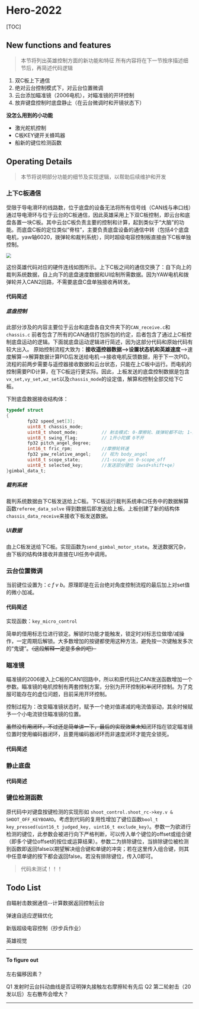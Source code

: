 # Hero-2022

[TOC]

## New functions and features

> 本节将列出英雄控制方面的新功能和特征
> 所有内容将在下一节按序描述细节后，再简述代码逻辑
1. 双C板上下通信
2. 绝对云台控制模式下，对云台位置微调
3. 云台添加瞄准镜（2006电机），对瞄准镜的开环控制
4. 放弃键盘控制时底盘静止（在云台微调时和开镜状态下）

**没怎么用到的小功能**

- 激光舵机控制
- C板KEY键开关蜂鸣器
- 船新的键位检测函数

## Operating Details

> 本节将说明部分功能的细节及实现逻辑，以帮助后续维护和开发

### 上下C板通信
受限于导电滑环的线路数，位于底盘的设备无法将所有信号线（CAN线与串口线）通过导电滑环与位于云台的C板通信，因此英雄采用上下双C板控制，即云台和底盘各置一块C板。其中云台C板负责主要的控制和计算，起到类似于“大脑”的功能。而底盘C板的定位类似“脊柱”，主要负责底盘设备的通信中转（包括4个底盘电机，yaw轴6020，拨弹轮和裁判系统），同时超级电容控制板直接由下C板单独控制。

<img src="https://s2.loli.net/2022/08/15/wHbGNtfKV3JIS8Q.png" style="zoom:80%;" />



这份英雄代码对应的硬件连线如图所示。上下C板之间的通信交换了：自下向上的裁判系统数据，自上向下的底盘速度数据和UI绘制所需数据。因为YAW电机和拨弹轮并入CAN2回路，不需要底盘C盘单独接收再转发。

#### 代码简述

##### 底盘控制

此部分涉及的内容主要位于云台和底盘各自文件夹下的`CAN_receive.c`和`chassis.c` 前者包含了所有的CAN通信打包拆包的约定，后者包含了通过上C板控制底盘运动的逻辑。下面就底盘运动逻辑进行简述，因为这部分代码和原始代码有较大出入。
原始控制流程大致为：**接收遥控器数据-->设置状态机和英雄速度**-->速度解算-->解算数据计算PID后发送给电机-->接收电机反馈数据，用于下一次PID。
流程的前两步需要与遥控器接收数据和云台状态，只能在上C板中运行。而电机的控制需要PID计算，在下C板运行更实际。因此，上板发送的底盘控制数据是包含`vx_set,vy_set,wz_set`以及`chassis_mode`的设定值，解算和控制全部交给下C板。

下附底盘数据接收结构体：

~~~ c
typedef struct
{		
		fp32 speed_set[3];
		uint8_t chassis_mode;
		uint8_t shoot_mode;  		// 射击模式: 0-摩擦轮、拨弹轮都不动; 1-摩擦轮动拨弹轮不动; 2-都动
		uint8_t swing_flag;  		// 1开小陀螺 0不开
		fp32 pitch_angel_degree;
		int16_t fric_rpm;			//摩擦轮转速
		fp32 yaw_relative_angel;  	// 视为 body_angel
		uint8_t scope_state;		//1-scope_on 0-scope_off
		uint8_t selected_key;		//发送部分键位（awsd+shift+qe）
}gimbal_data_t;
~~~

##### 裁判系统

裁判系统数据由下C板发送给上C板。下C板运行裁判系统串口任务中的数据解算函数`referee_data_solve` 得到数据后即发送给上板。上板创建了新的结构体`chassis_data_receive`来接收下板发送数据。

##### UI数据

由上C板发送给下C板。实现函数为`send_gimbal_motor_state`。发送数据冗杂，由下板的结构体接收并直接在UI任务中调用。



### 云台位置微调

当前键位设置为：*c f v b*。原理即是在云台绝对角度控制流程的最后加上对set值的微小加减。

#### 代码简述

实现函数：`key_micro_control`

简单的借用标志位进行锁定。解锁时功能才能触发，锁定时对标志位做增/减操作，一定周期后解锁。大多数增加的按键都使用这种方法，避免按一次键触发多次的“鬼键”。~~（这段解释一定是多余的吧）~~

### 瞄准镜

瞄准镜的2006接入上C板的CAN1回路中，所以和原代码比CAN发送函数增加一个参数。瞄准镜的电机控制有两套控制方案，分别为开环控制和~~半~~闭环控制。为了克服可能存在的虚位问题，目前采用开环控制。

控制过程为：改变瞄准镜状态时，赋予一个绝对值递减的电流值驱动，其余时候赋予一个小电流锁住瞄准镜的位置。

~~虽然没有用闭环，不过还是简单讲一下，最后的实现效果未知~~闭环指在锁定瞄准镜位置时使用编码器闭环，且要用编码器闭环而非速度闭环才能完全锁死。

#### 代码简述



### 静止底盘



#### 代码简述



### 键位检测函数

原代码中对键盘按键检测的实现形如 `shoot_control.shoot_rc->key.v & SHOOT_OFF_KEYBOARD`。考虑到代码的复用性增加了键位函数`bool_t key_pressed(uint16_t judged_key, uint16_t exclude_key)`。参数一为欲进行检测的键位，此参数会被进行向下严格判断，可以传入单个键位的offset或组合键（即多个键位offset的按位或运算结果）。参数二为排除键位，当排除键位被检测到函数即返回false以期望解决组合键和单键的冲突；若在这里传入组合键，则其中任意单键的按下都会返回false。若没有排除键位，传入0即可。

> 代码未测试！！！


## Todo List


自瞄射击数据通信--计算数据返回控制云台

弹速自适应逻辑优化

新版超级电容控制（抄步兵作业）

英雄视觉

***

#### To figure out

左右偏移因素？

Q1 发射时云台抖动曲线是否证明弹丸接触左右摩擦轮有先后
Q2 第二轮射击（20发以后）左右散布会增大？

***
